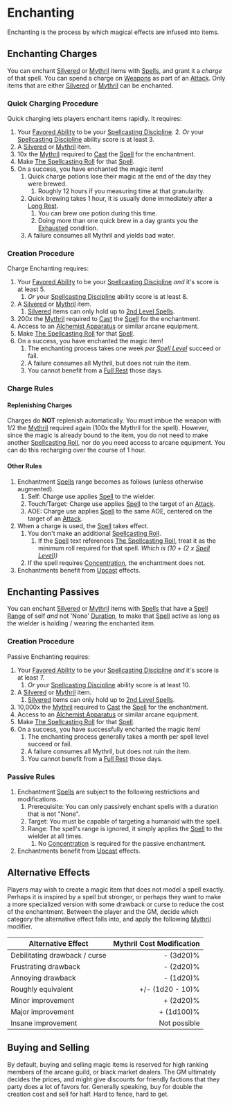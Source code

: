 # Enchanting

Enchanting is the process by which magical effects are infused into items.

## Enchanting Charges

You can enchant [Silvered](../../Items/Material%20Properties/Silvered%20Property.md) or [Mythril](../Mythril.md) items with [Spells](../Spells.md), and grant it a *charge* of that spell. You can spend a charge on [Weapons](../../Items/Weapons.md) as part of an [Attack](../../Game%20Procedures/Attack.md). Only items that are either [Silvered](../../Items/Material%20Properties/Silvered%20Property.md) or [Mythril](../Mythril.md) can be enchanted.

### Quick Charging Procedure

Quick charging lets players enchant items rapidly. It requires:

1. Your [Favored Ability](../../Player%20Characters/Favored%20Ability.md) to be your [Spellcasting Discipline](../The%20Spellcasting%20Disciplines/Spellcasting%20Disciplines.md).
	2. *Or* your [Spellcasting Discipline](../The%20Spellcasting%20Disciplines/Spellcasting%20Disciplines.md) ability score is at least 3.
2. A [Silvered](../../Items/Material%20Properties/Silvered%20Property.md) or [Mythril](../Mythril.md) item.
3. 10x the [Mythril](../Mythril.md) required to [Cast](../Spellcasting.md) the [Spell](../Spells.md) for the enchantment.
4. Make [The Spellcasting Roll](../Spellcasting.md#The%20Spellcasting%20Roll) for that [Spell](../Spells.md).
5. On a success, you have enchanted the magic item!
	1. Quick charge potions lose their magic at the end of the day they were brewed.
		1. Roughly 12 hours if you measuring time at that granularity.
	2. Quick brewing takes 1 hour, it is usually done immediately after a [Long Rest](../../Game%20Procedures/Resting.md#Long%20Rest).
		1. You can brew one potion during this time.
		2. Doing more than one quick brew in a day grants you the [Exhausted](../../Conditions/Exhausted.md) condition.
	3. A failure consumes all Mythril and yields bad water.

### Creation Procedure

Charge Enchanting requires:

1. Your [Favored Ability](../../Player%20Characters/Favored%20Ability.md) to be your [Spellcasting Discipline](../The%20Spellcasting%20Disciplines/Spellcasting%20Disciplines.md) *and* it's score is at least 5.
	1. *Or* your [Spellcasting Discipline](../The%20Spellcasting%20Disciplines/Spellcasting%20Disciplines.md) ability score is at least 8.
2. A [Silvered](../../Items/Material%20Properties/Silvered%20Property.md) or [Mythril](../Mythril.md) item.
	1. [Silvered](../../Items/Material%20Properties/Silvered%20Property.md) items can only hold up to [2nd Level Spells](../Spells/Mythril%20Spells/Level%202/2nd%20Level%20Spells.md).
3. 200x the [Mythril](../Mythril.md) required to [Cast](../Spellcasting.md) the [Spell](../Spells.md) for the enchantment.
4. Access to an [Alchemist Apparatus](../../Items/Individual%20Item%20Cards/Gear/1000%20Coins/Alchemist%20Apparatus.md) or similar arcane equipment.
5. Make [The Spellcasting Roll](../Spellcasting.md#The%20Spellcasting%20Roll) for that [Spell](../Spells.md).
6. On a success, you have enchanted the magic item!
	1. The enchanting process takes one week *per [Spell Level](../Spell%20Level.md)* succeed or fail.
	2. A failure consumes all Mythril, but does not ruin the item.
	3. You cannot benefit from a [Full Rest](../../Game%20Procedures/Resting.md#Full%20Rest) those days.

### Charge Rules

#### Replenishing Charges

Charges do **NOT** replenish automatically. You must imbue the weapon with 1/2 the [Mythril](../Mythril.md) required again (100x the Mythril for the spell). However, since the magic is already bound to the item, you do not need to make another [Spellcasting Roll](../Spellcasting.md#The%20Spellcasting%20Roll), nor do you need access to arcane equipment. You can do this recharging over the course of 1 hour.

#### Other Rules

1. Enchantment [Spells](../Spells.md) range becomes as follows (unless otherwise augmented).
	1. Self: Charge use applies [Spell](../Spells.md) to the wielder.
	2. Touch/Target: Charge use applies [Spell](../Spells.md) to the target of an [Attack](../../Game%20Procedures/Attack.md).
	3. AOE: Charge use applies [Spell](../Spells.md) to the same AOE, centered on the target of an [Attack](../../Game%20Procedures/Attack.md).
2. When a charge is used, the [Spell](../Spells.md) takes effect.
	1. You don't make an additional [Spellcasting Roll](../Spellcasting.md#The%20Spellcasting%20Roll).
		1. If the [Spell](../Spells.md) text references [The Spellcasting Roll](../Spellcasting.md#The%20Spellcasting%20Roll), treat it as the minimum roll required for that spell. *Which is (10 + (2 x [Spell Level](../Spell%20Level.md)))*
	2. If the spell requires [Concentration](../Concentration.md), the enchantment does not.
3. Enchantments benefit from [Upcast](../Spellcasting.md#Upcast) effects.

## Enchanting Passives

You can enchant [Silvered](../../Items/Material%20Properties/Silvered%20Property.md) or [Mythril](../Mythril.md) items with [Spells](../Spells.md) that have a [Spell Range](../Spellcasting.md#Spell%20Range) of self *and* not 'None' [Duration](../Spellcasting.md#Duration), to make that [Spell](../Spells.md) active as long as the wielder is holding / wearing the enchanted item.

### Creation Procedure

Passive Enchanting requires:

1. Your [Favored Ability](../../Player%20Characters/Favored%20Ability.md) to be your [Spellcasting Discipline](../The%20Spellcasting%20Disciplines/Spellcasting%20Disciplines.md) *and* it's score is at least 7.
	1. *Or* your [Spellcasting Discipline](../The%20Spellcasting%20Disciplines/Spellcasting%20Disciplines.md) ability score is at least 10.
2. A [Silvered](../../Items/Material%20Properties/Silvered%20Property.md) or [Mythril](../Mythril.md) item.
	1. [Silvered](../../Items/Material%20Properties/Silvered%20Property.md) items can only hold up to [2nd Level Spells](../Spells/Mythril%20Spells/Level%202/2nd%20Level%20Spells.md).
3. 10,000x the [Mythril](../Mythril.md) required to [Cast](../Spellcasting.md) the [Spell](../Spells.md) for the enchantment.
4. Access to an [Alchemist Apparatus](../../Items/Individual%20Item%20Cards/Gear/1000%20Coins/Alchemist%20Apparatus.md) or similar arcane equipment.
5. Make [The Spellcasting Roll](../Spellcasting.md#The%20Spellcasting%20Roll) for that [Spell](../Spells.md).
6. On a success, you have successfully enchanted the magic item!
	1. The enchanting process generally takes a month per spell level succeed or fail.
	2. A failure consumes all Mythril, but does not ruin the item.
	3. You cannot benefit from a [Full Rest](../../Game%20Procedures/Resting.md#Full%20Rest) those days.

### Passive Rules

1. Enchantment [Spells](../Spells.md) are subject to the following restrictions and modifications.
	1. Prerequisite: You can only passively enchant spells with a duration that is not "None".
	2. Target: You must be capable of targeting a humanoid with the spell.
	3. Range: The spell's range is ignored, it simply applies the [Spell](../Spells.md) to the wielder at all times.
		1. No [Concentration](../Concentration.md) is required for the passive enchantment.
2. Enchantments benefit from [Upcast](../Spellcasting.md#Upcast) effects.

## Alternative Effects
Players may wish to create a magic item that does not model a spell exactly. Perhaps it is inspired by a spell but stronger, or perhaps they want to make a more specialized version with some drawback or curse to reduce the cost of the enchantment. Between the player and the GM, decide which category the alternative effect falls into, and apply the following [Mythril](../Mythril.md) modifier.


| Alternative Effect            | Mythril Cost Modification |
| ----------------------------- | ------------------------: |
| Debilitating drawback / curse |                 - (3d20)% |
| Frustrating drawback          |                 - (2d20)% |
| Annoying drawback             |                 - (1d20)% |
| Roughly equivalent            |          +/- (1d20 - 10)% |
| Minor improvement             |                 + (2d20)% |
| Major improvement             |                + (1d100)% |
| Insane improvement            |              Not possible |


## Buying and Selling

By default, buying and selling magic items is reserved for high ranking members of the arcane guild, or black market dealers. The GM ultimately decides the prices, and might give discounts for friendly factions that they party does a lot of favors for. Generally speaking, buy for double the creation cost and sell for half. Hard to fence, hard to get.
